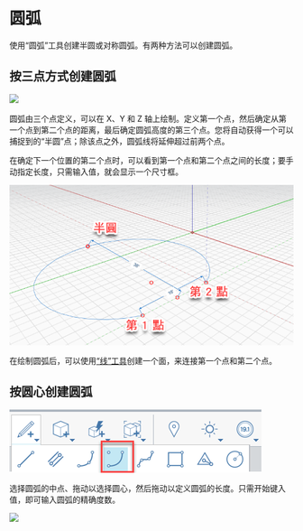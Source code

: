 # 圆弧

使用“圆弧”工具创建半圆或对称圆弧。有两种方法可以创建圆弧。

## 按三点方式创建圆弧

![](../.gitbook/assets/arc\_three\_pts.png)

圆弧由三个点定义，可以在 X、Y 和 Z 轴上绘制。定义第一个点，然后确定从第一个点到第二个点的距离，最后确定圆弧高度的第三个点。您将自动获得一个可以捕捉到的“半圆”点；除该点之外，圆弧线将延伸超过前两个点。

在确定下一个位置的第二个点时，可以看到第一个点和第二个点之间的长度；要手动指定长度，只需输入值，就会显示一个尺寸框。

![](../.gitbook/assets/arc-by-three-pts.png)

在绘制圆弧后，可以使用[“线”工具](line-tool.md)创建一个面，来连接第一个点和第二个点。

## 按圆心创建圆弧

![](<../.gitbook/assets/arc-by-center (1).png>)

选择圆弧的中点、拖动以选择圆心，然后拖动以定义圆弧的长度。只需开始键入值，即可输入圆弧的精确度数。

![](../.gitbook/assets/arc\_circle\_demo.gif)
